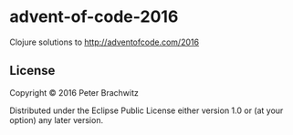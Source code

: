 # advent-of-code-2016

Clojure solutions to http://adventofcode.com/2016

## License

Copyright © 2016 Peter Brachwitz

Distributed under the Eclipse Public License either version 1.0 or (at
your option) any later version.
